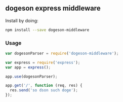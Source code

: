 ## dogeson express middleware

Install by doing:

```sh
npm install --save dogeson-middleware
```

### Usage

```js
var dogesonParser = require('dogeson-middleware');

var express = require('express');
var app = express();

app.use(dogesonParser);

app.get('/', function (req, res) {
  res.send('so dson such doge');
});
```


